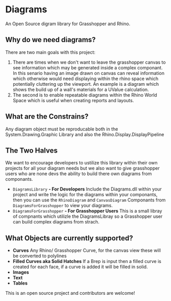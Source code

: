 # Diagrams
An Open Source digram library for Grasshopper and Rhino.

## Why do we need diagrams?
There are two main goals with this project:
1) There are times when we don't want to leave the grasshopper canvas to see information which may be generated inside a complex componant. In this senario having an image drawn on canvas can reveal information which otherwise would need displaying within the rhino space which potentially cluttering up the viewport. An example is a diagram which shows the build up of a wall's materials for a UValue calculation.
2) The second is to enable repeatable diagrams within the Rhino World Space which is useful when creating reports and layouts.

## What are the Constrains?
Any diagram object must be reproducable both in the System.Drawing.Graphic Library and also the Rhino.Display.DisplayPipeline

## The Two Halves
We want to encourage developers to ustilize this library within their own projects for all your diagram needs but we also want to give grasshopper users who are none devs the ability to build there own diagrams from componants.

-  `DiagramsLibrary` **-  For Developers** Include the Diagrams.dll within your project and write the logic for the diagrams within your componants, then you can use the `RhinoDiagram` and `CanvasDiagram` Componants from `DiagramsForGrasshopper` to view your diagrams.
-  `DiagramsForGrasshopper` **- For Grasshopper Users** This is a small libray of compnants which utilizle the DiagramsLibray so a Grasshopper user can build complex diagrams from strach. 

## What Objects are currently supported?

- **Curves** Any Rhino/ Grasshopper Curve, for the canvas view these will be converted to polylines
- **Filled Curves aka Solid Hatches**  If a Brep is input then a filled curve is created for each face, if a curve is added it will be filled in solid.
- **Images**
- **Text**
- **Tables**

This is an open source project and contributors are welcome!



